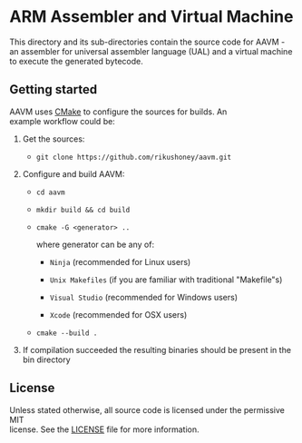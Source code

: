# ARM Assembler and Virtual Machine

This directory and its sub-directories contain the source code for AAVM - an
assembler for universal assembler language (UAL) and a virtual machine to
execute the generated bytecode.

## Getting started

AAVM uses [CMake](https://cmake.org/) to configure the sources for builds. An  
example workflow could be:

1. Get the sources:

   * ``git clone https://github.com/rikushoney/aavm.git``

2. Configure and build AAVM:

   * ``cd aavm``

   * ``mkdir build && cd build``

   * ``cmake -G <generator> ..``

      where generator can be any of:

      * ``Ninja`` (recommended for Linux users)

      * ``Unix Makefiles`` (if you are familiar with traditional "Makefile"s)

      * ``Visual Studio`` (recommended for Windows users)

      * ``Xcode`` (recommended for OSX users)

   * ``cmake --build .``

3. If compilation succeeded the resulting binaries should be present in the bin
directory

## License

Unless stated otherwise, all source code is licensed under the permissive MIT  
license. See the [LICENSE](LICENSE.txt) file for more information.
